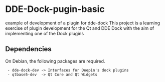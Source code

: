 # DDE-Dock-pugin-basic
example of development of a plugin for dde-dock This project is a learning exercise of plugin development for the Qt and DDE Dock with the aim of implementing one of the Dock plugins

## Dependencies

On Debian, the following packages are required.
```
 - dde-dock-dev -> Interfaces for Deepin's dock plugins
 - qtbase5-dev  -> Qt Core and Qt Widgets
```
